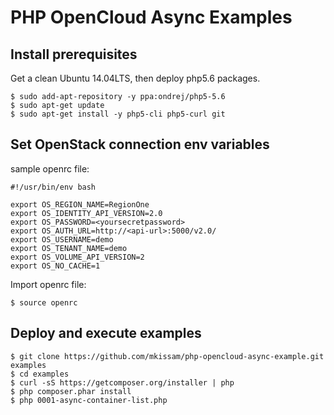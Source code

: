 # PHP OpenCloud Async Examples

## Install prerequisites

Get a clean Ubuntu 14.04LTS, then deploy php5.6 packages.

    $ sudo add-apt-repository -y ppa:ondrej/php5-5.6
    $ sudo apt-get update
    $ sudo apt-get install -y php5-cli php5-curl git

## Set OpenStack connection env variables

sample openrc file:

    #!/usr/bin/env bash

    export OS_REGION_NAME=RegionOne
    export OS_IDENTITY_API_VERSION=2.0
    export OS_PASSWORD=<yoursecretpassword>
    export OS_AUTH_URL=http://<api-url>:5000/v2.0/
    export OS_USERNAME=demo
    export OS_TENANT_NAME=demo
    export OS_VOLUME_API_VERSION=2
    export OS_NO_CACHE=1

Import openrc file:

    $ source openrc

## Deploy and execute examples

    $ git clone https://github.com/mkissam/php-opencloud-async-example.git examples
    $ cd examples
    $ curl -sS https://getcomposer.org/installer | php
    $ php composer.phar install
    $ php 0001-async-container-list.php
